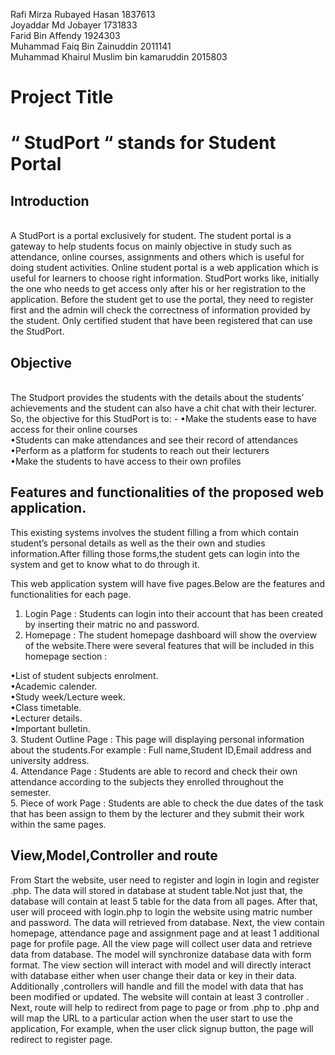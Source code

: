 Rafi Mirza Rubayed Hasan 1837613<br>
Joyaddar Md Jobayer 1731833<br>
Farid Bin Affendy 1924303<br>
Muhammad Faiq Bin Zainuddin 2011141<br>
Muhammad Khairul Muslim bin kamaruddin 2015803<br>


<h1>Project Title</h1> 
<h1>“ StudPort “ stands for Student Portal</h1>

<h2>Introduction</h2><br>
A StudPort is a portal exclusively for student. The student portal is a gateway to help students focus on mainly objective in study such as attendance, online courses, assignments and others which is useful for doing student activities. Online student portal is a web application which is useful for learners to choose right information. StudPort works like, initially the one who needs to get access only after his or her registration to the application. Before the student get to use the portal, they need to register first and the admin will check the correctness of information provided by the student. Only certified student that have been registered that can use the StudPort. 

<h2>Objective</h2><br>
The Studport provides the students with the details about the students’ achievements and the student can also have a chit chat with their lecturer. So, the objective for this StudPort is to: -
&#x2022;Make the students ease to have access for their online courses<br>
&#x2022;Students can make attendances and see their record of attendances<br>
&#x2022;Perform as a platform for students to reach out their lecturers<br>
&#x2022;Make the students to have access to their own profiles <br>

<h2>Features and functionalities of the proposed web application.</h2>

This existing systems involves the student filling a from which contain student’s personal details as well as the their own and studies information.After filling those forms,the student gets can login into the system and get to know what to do through it.

This web application system will have five pages.Below are the features and functionalities for each page.

1. Login Page : Students can login into their account that has been created by inserting their matric no and password.
2. Homepage : The student homepage dashboard will show the overview of the website.There were several features that will be included in this homepage section :

&#x2022;List of student subjects enrolment.<br>
&#x2022;Academic calender.<br>
&#x2022;Study week/Lecture week.<br>
&#x2022;Class timetable.<br>
&#x2022;Lecturer details.<br>
&#x2022;Important bulletin.<br>
3. Student Outline Page : This page will displaying personal information about the students.For example : Full name,Student ID,Email address and university address.<br>
4. Attendance Page : Students are able to record and check their own attendance according to the subjects they enrolled throughout the semester.<br>
5. Piece of work Page : Students are able to check the due dates of the task that has been assign to them by the lecturer and they submit their work within the same pages.<br>

<h2>View,Model,Controller and route</h2>

From Start the website, user need to register and login in login and register .php. The data will stored in database at student table.Not just that, the database will contain at least 5 table for the data from all pages. After that, user will proceed with login.php to login the website using matric number and password. The data will retrieved from database. Next, the view contain homepage, attendance page and assignment page and at least 1 additional page for profile page. All the view page will collect user data and retrieve data from database. The model will synchronize database data with form format. The view section will interact with model and will directly interact with database either when user change their data or key in their data. Additionally ,controllers will handle and fill the model with data that has been modified or updated. The website will contain at least 3 controller . Next, route will help to redirect from page to page or from .php to .php and  will map the URL to a particular action when the user start to use the application, For example, when the user click signup button, the page will redirect to register page.




